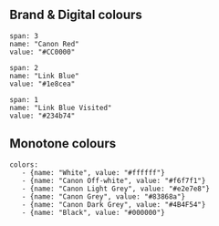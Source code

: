 ## Brand & Digital colours

```color
span: 3
name: "Canon Red"
value: "#CC0000"
```

```color
span: 2
name: "Link Blue"
value: "#1e8cea"
```

```color
span: 1
name: "Link Blue Visited"
value: "#234b74"
```




## Monotone colours

```color-palette
colors:
   - {name: "White", value: "#ffffff"}
   - {name: "Canon Off-white", value: "#f6f7f1"}
   - {name: "Canon Light Grey", value: "#e2e7e8"}
   - {name: "Canon Grey", value: "#83868a"}
   - {name: "Canon Dark Grey", value: "#4B4F54"}
   - {name: "Black", value: "#000000"}
```


<!-- ## Secondary colours
```color-palette
colors:
   - {name: "100", value: "#a2ad00"}
   - {name: "200", value: "#6a963b"}
   - {name: "300", value: "#007777"}
   - {name: "400", value: "#00b2c0"}
   - {name: "500", value: "#009bd4"}
   - {name: "600", value: "#006fb4"}
``` -->
